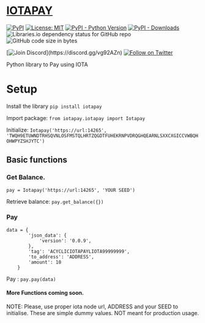 # [IOTAPAY](https://iotapay.dev/)

[![PyPI](https://img.shields.io/pypi/v/iotapay.svg)](https://pypi.org/project/iotapay/) 
[![License: MIT](https://img.shields.io/badge/License-MIT-yellow.svg)](https://opensource.org/licenses/MIT) 
[![PyPI - Python Version](https://img.shields.io/pypi/pyversions/iotapay.svg)](https://www.python.org/downloads/) 
[![PyPI - Downloads](https://img.shields.io/pypi/dm/iotapay.svg)](https://pypi.org/project/iotapay/)
![Libraries.io dependency status for GitHub repo](https://img.shields.io/librariesio/github/acycliclabs/iotapay-py)
![GitHub code size in bytes](https://img.shields.io/github/languages/code-size/acycliclabs/iotapay-py)

[![Join Discord](https://img.shields.io/discord/417944032111493152?logo=discord&label=join%20discord")](https://discord.gg/vg92AZn)
[![Follow on Twitter](https://img.shields.io/twitter/follow/acycliclabs?style=social&logo=twitter)](https://twitter.com/intent/follow?screen_name=acycliclabs)

Python library to Pay using IOTA

# Setup

Install the library `pip install iotapay`

Import package: `from iotapay.iotapay import Iotapay`

Initialize: `Iotapay('https://url:14265', 'TWQH9ETUWNDTRHSQVNLOSFMSTQLHRTZQGDTFUHEKRNPVDRQGHQEARNLSXXCXGICCVWBQHOHWPYZSHJYTC')`

## Basic functions

### Get Balance.
`pay = Iotapay('https://url:14265', 'YOUR SEED')`

Retrieve balance: `pay.get_balance({})`


### Pay

```
data = {
        'json_data': {
            'version': '0.0.9',
        },
        'tag': 'ACYCLICIOTAPAYLIOTA99999999',
        'to_address': 'ADDRESS',
        'amount': 10
    }
```

Pay : `pay.pay(data)`


#### More Functions coming soon.

NOTE: Please, use proper iota node url, ADDRESS and your SEED to initialise. These are simple dummy values. NOT meant for production usage.
